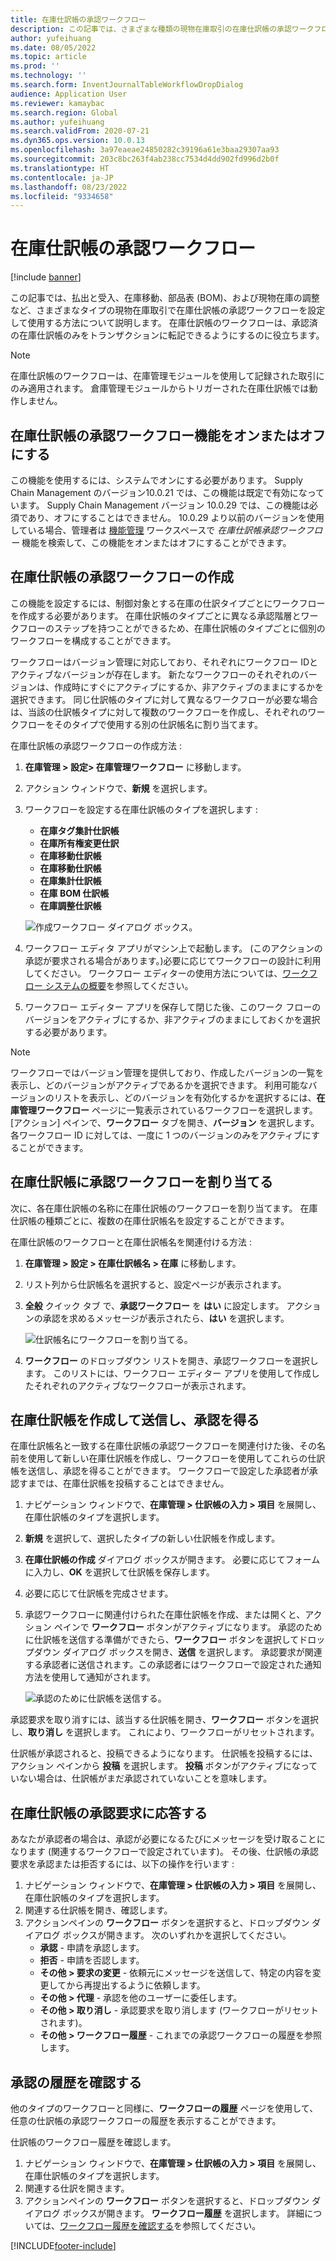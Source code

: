 ```yaml
---
title: 在庫仕訳帳の承認ワークフロー
description: この記事では、さまざまな種類の現物在庫取引の在庫仕訳帳の承認ワークフローを設定して使用する方法について説明します。 在庫仕訳帳のワークフローは、承認済の在庫仕訳帳のみをトランザクションに転記できるようにするのに役立ちます。
author: yufeihuang
ms.date: 08/05/2022
ms.topic: article
ms.prod: ''
ms.technology: ''
ms.search.form: InventJournalTableWorkflowDropDialog
audience: Application User
ms.reviewer: kamaybac
ms.search.region: Global
ms.author: yufeihuang
ms.search.validFrom: 2020-07-21
ms.dyn365.ops.version: 10.0.13
ms.openlocfilehash: 3a97eaeae24850282c39196a61e3baa29307aa93
ms.sourcegitcommit: 203c8bc263f4ab238cc7534d4dd902fd996d2b0f
ms.translationtype: HT
ms.contentlocale: ja-JP
ms.lasthandoff: 08/23/2022
ms.locfileid: "9334658"
---
```

# <a name="inventory-journal-approval-workflows"></a>在庫仕訳帳の承認ワークフロー

[!include [banner](../includes/banner.md)]

この記事では、払出と受入、在庫移動、部品表 (BOM)、および現物在庫の調整など、さまざまなタイプの現物在庫取引で在庫仕訳帳の承認ワークフローを設定して使用する方法について説明します。 在庫仕訳帳のワークフローは、承認済の在庫仕訳帳のみをトランザクションに転記できるようにするのに役立ちます。

> [!NOTE]
> 在庫仕訳帳のワークフローは、在庫管理モジュールを使用して記録された取引にのみ適用されます。 倉庫管理モジュールからトリガーされた在庫仕訳帳では動作しません。

## <a name="turn-the-inventory-journal-approval-workflows-feature-on-or-off"></a>在庫仕訳帳の承認ワークフロー機能をオンまたはオフにする

この機能を使用するには、システムでオンにする必要があります。 Supply Chain Management のバージョン10.0.21 では、この機能は既定で有効になっています。 Supply Chain Management バージョン 10.0.29 では、この機能は必須であり、オフにすることはできません。 10.0.29 より以前のバージョンを使用している場合、管理者は [機能管理](../../fin-ops-core/fin-ops/get-started/feature-management/feature-management-overview.md) ワークスペースで *在庫仕訳帳承認ワークフロー* 機能を検索して、この機能をオンまたはオフにすることができます。

## <a name="create-your-inventory-journal-approval-workflows"></a>在庫仕訳帳の承認ワークフローの作成

この機能を設定するには、制御対象とする在庫の仕訳タイプごとにワークフローを作成する必要があります。 在庫仕訳帳のタイプごとに異なる承認階層とワークフローのステップを持つことができるため、在庫仕訳帳のタイプごとに個別のワークフローを構成することができます。

ワークフローはバージョン管理に対応しており、それぞれにワークフロー IDとアクティブなバージョンが存在します。 新たなワークフローのそれぞれのバージョンは、作成時にすぐにアクティブにするか、非アクティブのままにするかを選択できます。 同じ仕訳帳のタイプに対して異なるワークフローが必要な場合は、当該の仕訳帳タイプに対して複数のワークフローを作成し、それぞれのワークフローをそのタイプで使用する別の仕訳帳名に割り当てます。

在庫仕訳帳の承認ワークフローの作成方法 :

1. **在庫管理 \> 設定\> 在庫管理ワークフロー** に移動します。
1. アクション ウィンドウで、**新規** を選択します。
1. ワークフローを設定する在庫仕訳帳のタイプを選択します :
    - **在庫タグ集計仕訳帳**
    - **在庫所有権変更仕訳**
    - **在庫移動仕訳帳**
    - **在庫移動仕訳帳**
    - **在庫集計仕訳帳**
    - **在庫 BOM 仕訳帳**
    - **在庫調整仕訳帳**

    ![作成ワークフロー ダイアログ ボックス。](media/journal-workflow-create-workflow.png "作成ワークフロー ダイアログ ボックス")

1. ワークフロー エディタ アプリがマシン上で起動します。 (このアクションの承認が要求される場合があります。)必要に応じてワークフローの設計に利用してください。 ワークフロー エディターの使用方法については、[ワークフロー システムの概要](../../fin-ops-core/fin-ops/organization-administration/overview-workflow-system.md)を参照してください。
1. ワークフロー エディター アプリを保存して閉じた後、このワーク フローのバージョンをアクティブにするか、非アクティブのままにしておくかを選択する必要があります。

> [!NOTE]
> ワークフローではバージョン管理を提供しており、作成したバージョンの一覧を表示し、どのバージョンがアクティブであるかを選択できます。 利用可能なバージョンのリストを表示し、どのバージョンを有効化するかを選択するには、**在庫管理ワークフロー** ページに一覧表示されているワークフローを選択します。 [アクション] ペインで、**ワークフロー** タブを開き、**バージョン** を選択します。 各ワークフロー ID に対しては、一度に 1 つのバージョンのみをアクティブにすることができます。

## <a name="assign-approval-workflows-to-inventory-journal-names"></a>在庫仕訳帳に承認ワークフローを割り当てる

次に、各在庫仕訳帳の名称に在庫仕訳帳のワークフローを割り当てます。 在庫仕訳帳の種類ごとに、複数の在庫仕訳帳名を設定することができます。

在庫仕訳帳のワークフローと在庫仕訳帳名を関連付ける方法 :

1. **在庫管理 \> 設定 \> 在庫仕訳帳名 \> 在庫** に移動します。
1. リスト列から仕訳帳名を選択すると、設定ページが表示されます。
1. **全般** クイック タブ で、**承認ワークフロー** を **はい** に設定します。 アクションの承認を求めるメッセージが表示されたら、**はい** を選択します。

    ![仕訳帳名にワークフローを割り当てる。](media/journal-workflow-journal-name.png "仕訳帳名にワークフローを割り当てる")

1. **ワークフロー** のドロップダウン リストを開き、承認ワークフローを選択します。 このリストには、ワークフロー エディター アプリを使用して作成したそれぞれのアクティブなワークフローが表示されます。

## <a name="create-an-inventory-journal-and-send-it-for-approval"></a>在庫仕訳帳を作成して送信し、承認を得る

在庫仕訳帳名と一致する在庫仕訳帳の承認ワークフローを関連付けた後、その名前を使用して新しい在庫仕訳帳を作成し、ワークフローを使用してこれらの仕訳帳を送信し、承認を得ることができます。 ワークフローで設定した承認者が承認すまでは、在庫仕訳帳を投稿することはできません。

1. ナビゲーション ウィンドウで、**在庫管理 \> 仕訳帳の入力 \> 項目** を展開し、在庫仕訳帳のタイプを選択します。
1. **新規** を選択して、選択したタイプの新しい仕訳帳を作成します。
1. **在庫仕訳帳の作成** ダイアログ ボックスが開きます。 必要に応じてフォームに入力し、**OK** を選択して仕訳帳を保存します。
1. 必要に応じて仕訳帳を完成させます。
1. 承認ワークフローに関連付けられた在庫仕訳帳を作成、または開くと、アクション ペインで **ワークフロー** ボタンがアクティブになります。 承認のために仕訳帳を送信する準備ができたら、**ワークフロー** ボタンを選択してドロップダウン ダイアログ ボックスを開き、**送信** を選択します。 承認要求が関連する承認者に送信されます。この承認者にはワークフローで設定された通知方法を使用して通知がされます。

    ![承認のために仕訳帳を送信する。](media/journal-workflow-inventory-journal.png "承認のために仕訳帳を送信する")

承認要求を取り消すには、該当する仕訳帳を開き、**ワークフロー** ボタンを選択し、**取り消し** を選択します。 これにより、ワークフローがリセットされます。

仕訳帳が承認されると、投稿できるようになります。 仕訳帳を投稿するには、アクション ペインから **投稿** を選択します。 **投稿** ボタンがアクティブになっていない場合は、仕訳帳がまだ承認されていないことを意味します。

## <a name="respond-to-an-inventory-journal-approval-request"></a>在庫仕訳帳の承認要求に応答する

あなたが承認者の場合は、承認が必要になるたびにメッセージを受け取ることになります (関連するワークフローで設定されています)。 その後、仕訳帳の承認要求を承認または拒否するには、以下の操作を行います :

1. ナビゲーション ウィンドウで、**在庫管理 \> 仕訳帳の入力 \> 項目** を展開し、在庫仕訳帳のタイプを選択します。
1. 関連する仕訳帳を開き、確認します。
1. アクションペインの **ワークフロー** ボタンを選択すると、ドロップダウン ダイアログ ボックスが開きます。 次のいずれかを選択してください。
    - **承認** - 申請を承認します。
    - **拒否**  - 申請を否認します。
    - **その他 \> 要求の変更** - 依頼元にメッセージを送信して、特定の内容を変更してから再提出するように依頼します。
    - **その他 \> 代理** - 承認を他のユーザーに委任します。
    - **その他 \> 取り消し** - 承認要求を取り消します (ワークフローがリセットされます)。
    - **その他 \> ワークフロー履歴** - これまでの承認ワークフローの履歴を参照します。

## <a name="review-the-approval-history"></a>承認の履歴を確認する

他のタイプのワークフローと同様に、**ワークフローの履歴** ページを使用して、任意の仕訳帳の承認ワークフローの履歴を表示することができます。

仕訳帳のワークフロー履歴を確認します。

1. ナビゲーション ウィンドウで、**在庫管理 \> 仕訳帳の入力 \> 項目** を展開し、在庫仕訳帳のタイプを選択します。
1. 関連する仕訳を開きます。
1. アクションペインの **ワークフロー** ボタンを選択すると、ドロップダウン ダイアログ ボックスが開きます。 **ワークフロー履歴** を選択します。 詳細については、[ワークフロー履歴を確認する](../../fin-ops-core/fin-ops/organization-administration/tasks/view-workflow-history.md)を参照してください。


[!INCLUDE[footer-include](../../includes/footer-banner.md)]